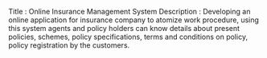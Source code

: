 
Title                               :   Online Insurance Management System
Description                         :   Developing an online application for insurance company to atomize work                  procedure, using this system agents and policy holders can know details about present policies, schemes, policy specifications, terms and conditions on policy, policy registration by the customers.

